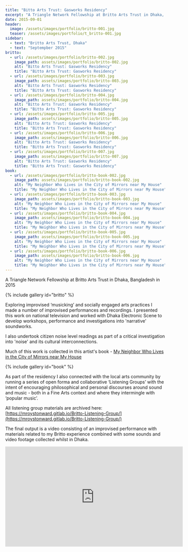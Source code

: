 ```yaml
---
title: "Bitto Arts Trust: Gasworks Residency"
excerpt: "A Triangle Network Fellowship at Britto Arts Trust in Dhaka, Bangladesh in 2015"
date: 2015-09-01
header:
  image: /assets/images/portfolio/britto-001.jpg
  teaser: /assets/images/portfolio/t_britto-001.jpg
sidebar:
  - text: "Britto Arts Trust, Dhaka"
  - text: "Septempber 2015"
britto:
  - url: /assets/images/portfolio/britto-002.jpg
    image_path: assets/images/portfolio/britto-002.jpg
    alt: "Bitto Arts Trust: Gasworks Residency"
    title: "Bitto Arts Trust: Gasworks Residency"
  - url: /assets/images/portfolio/britto-003.jpg
    image_path: assets/images/portfolio/britto-003.jpg
    alt: "Bitto Arts Trust: Gasworks Residency"
    title: "Bitto Arts Trust: Gasworks Residency"
  - url: /assets/images/portfolio/britto-004.jpg
    image_path: assets/images/portfolio/britto-004.jpg
    alt: "Bitto Arts Trust: Gasworks Residency"
    title: "Bitto Arts Trust: Gasworks Residency"
  - url: /assets/images/portfolio/britto-005.jpg
    image_path: assets/images/portfolio/britto-005.jpg
    alt: "Bitto Arts Trust: Gasworks Residency"
    title: "Bitto Arts Trust: Gasworks Residency"
  - url: /assets/images/portfolio/britto-006.jpg
    image_path: assets/images/portfolio/britto-006.jpg
    alt: "Bitto Arts Trust: Gasworks Residency"
    title: "Bitto Arts Trust: Gasworks Residency"
  - url: /assets/images/portfolio/britto-007.jpg
    image_path: assets/images/portfolio/britto-007.jpg
    alt: "Bitto Arts Trust: Gasworks Residency"
    title: "Bitto Arts Trust: Gasworks Residency"
book:
  - url: /assets/images/portfolio/britto-book-002.jpg
    image_path: assets/images/portfolio/britto-book-002.jpg
    alt: "My Neighbor Who Lives in the City of Mirrors near My House"
    title: "My Neighbor Who Lives in the City of Mirrors near My House"
  - url: /assets/images/portfolio/britto-book-003.jpg
    image_path: assets/images/portfolio/britto-book-003.jpg
    alt: "My Neighbor Who Lives in the City of Mirrors near My House"
    title: "My Neighbor Who Lives in the City of Mirrors near My House"
  - url: /assets/images/portfolio/britto-book-004.jpg
    image_path: assets/images/portfolio/britto-book-004.jpg
    alt: "My Neighbor Who Lives in the City of Mirrors near My House"
    title: "My Neighbor Who Lives in the City of Mirrors near My House"
  - url: /assets/images/portfolio/britto-book-005.jpg
    image_path: assets/images/portfolio/britto-book-005.jpg
    alt: "My Neighbor Who Lives in the City of Mirrors near My House"
    title: "My Neighbor Who Lives in the City of Mirrors near My House"
  - url: /assets/images/portfolio/britto-book-006.jpg
    image_path: assets/images/portfolio/britto-book-006.jpg
    alt: "My Neighbor Who Lives in the City of Mirrors near My House"
    title: "My Neighbor Who Lives in the City of Mirrors near My House"
---
```

A Triangle Network Fellowship at Britto Arts Trust in Dhaka, Bangladesh in 2015

{% include gallery id="britto" %}

Exploring improvised ‘musicking’ and socially engaged arts practices I made a number of improvised performances and recordings. I presented this work on national television and worked with Dhaka Electronic Scene to develop workshops, performance and investigations into 'narrative' soundworks.

I also undertook citizen noise level readings as part of a critical investigation into 'noise' and its cultural interconnections.

Much of this work is collected in this artist's book - [My Neighbor Who Lives in the City of Mirrors near My House](https://mroystonward.bigcartel.com/product/my-neighbor-who-lives-in-the-city-of-mirrors-near-my-house-artists-books-cd)

{% include gallery id="book" %}

As part of the residency I also connected with the local arts community by running a series of open forma and collaborative ‘Listening Groups’ with the intent of encouraging philosophical and personal discourses around sound and music - both in a Fine Arts context and where they intermingle with ‘popular music’.

All listening group materials are archived here: [https://mroystonward.gitlab.io/Britto-Listening-Group/](https://mroystonward.gitlab.io/Britto-Listening-Group/)

The final output is a video consisting of an improvised performance with materials related to my Britto experience combined with some sounds and video footage collected whilst in Dhaka.

<iframe width="560" height="315" src="https://www.youtube.com/embed/OesebJLVgGc" frameborder="0" allow="accelerometer; autoplay; encrypted-media; gyroscope; picture-in-picture" allowfullscreen></iframe>
